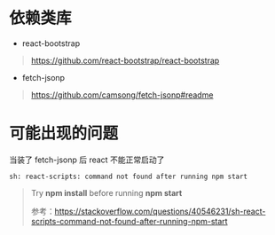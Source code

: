 # 依赖类库

- react-bootstrap
> https://github.com/react-bootstrap/react-bootstrap

- fetch-jsonp
> https://github.com/camsong/fetch-jsonp#readme

# 可能出现的问题

当装了 fetch-jsonp 后 react 不能正常启动了

```
sh: react-scripts: command not found after running npm start

```
> Try **npm install** before running **npm start**
> 
> 参考：https://stackoverflow.com/questions/40546231/sh-react-scripts-command-not-found-after-running-npm-start
